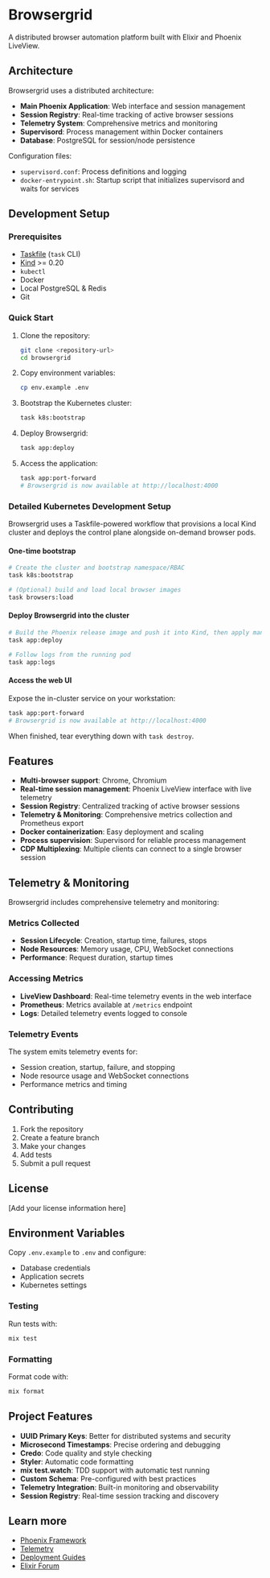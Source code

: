 # Browsergrid

A distributed browser automation platform built with Elixir and Phoenix LiveView.

## Architecture

Browsergrid uses a distributed architecture:

- **Main Phoenix Application**: Web interface and session management
- **Session Registry**: Real-time tracking of active browser sessions
- **Telemetry System**: Comprehensive metrics and monitoring
- **Supervisord**: Process management within Docker containers
- **Database**: PostgreSQL for session/node persistence

Configuration files:
- `supervisord.conf`: Process definitions and logging
- `docker-entrypoint.sh`: Startup script that initializes supervisord and waits for services

## Development Setup

### Prerequisites

- [Taskfile](https://taskfile.dev/#/installation) (`task` CLI)
- [Kind](https://kind.sigs.k8s.io/) >= 0.20
- `kubectl`
- Docker
- Local PostgreSQL & Redis
- Git

### Quick Start

1. Clone the repository:
   ```bash
   git clone <repository-url>
   cd browsergrid
   ```

2. Copy environment variables:
   ```bash
   cp env.example .env
   ```

3. Bootstrap the Kubernetes cluster:
   ```bash
   task k8s:bootstrap
   ```

4. Deploy Browsergrid:
   ```bash
   task app:deploy
   ```

5. Access the application:
   ```bash
   task app:port-forward
   # Browsergrid is now available at http://localhost:4000
   ```

### Detailed Kubernetes Development Setup

Browsergrid uses a Taskfile-powered workflow that provisions a local Kind cluster and deploys the control plane alongside on-demand browser pods.

#### One-time bootstrap

```bash
# Create the cluster and bootstrap namespace/RBAC
task k8s:bootstrap

# (Optional) build and load local browser images
task browsers:load
```

#### Deploy Browsergrid into the cluster

```bash
# Build the Phoenix release image and push it into Kind, then apply manifests
task app:deploy

# Follow logs from the running pod
task app:logs
```

#### Access the web UI

Expose the in-cluster service on your workstation:

```bash
task app:port-forward
# Browsergrid is now available at http://localhost:4000
```

When finished, tear everything down with `task destroy`.

## Features

- **Multi-browser support**: Chrome, Chromium
- **Real-time session management**: Phoenix LiveView interface with live telemetry
- **Session Registry**: Centralized tracking of active browser sessions
- **Telemetry & Monitoring**: Comprehensive metrics collection and Prometheus export
- **Docker containerization**: Easy deployment and scaling
- **Process supervision**: Supervisord for reliable process management
- **CDP Multiplexing**: Multiple clients can connect to a single browser session

## Telemetry & Monitoring

Browsergrid includes comprehensive telemetry and monitoring:

### Metrics Collected

- **Session Lifecycle**: Creation, startup time, failures, stops
- **Node Resources**: Memory usage, CPU, WebSocket connections
- **Performance**: Request duration, startup times

### Accessing Metrics

- **LiveView Dashboard**: Real-time telemetry events in the web interface
- **Prometheus**: Metrics available at `/metrics` endpoint
- **Logs**: Detailed telemetry events logged to console

### Telemetry Events

The system emits telemetry events for:
- Session creation, startup, failure, and stopping
- Node resource usage and WebSocket connections
- Performance metrics and timing


## Contributing

1. Fork the repository
2. Create a feature branch
3. Make your changes
4. Add tests
5. Submit a pull request

## License

[Add your license information here]

## Environment Variables

Copy `.env.example` to `.env` and configure:
- Database credentials
- Application secrets
- Kubernetes settings

### Testing

Run tests with:
```bash
mix test
```

### Formatting

Format code with:
```bash
mix format
```

## Project Features

- **UUID Primary Keys**: Better for distributed systems and security
- **Microsecond Timestamps**: Precise ordering and debugging
- **Credo**: Code quality and style checking
- **Styler**: Automatic code formatting
- **mix test.watch**: TDD support with automatic test running
- **Custom Schema**: Pre-configured with best practices
- **Telemetry Integration**: Built-in monitoring and observability
- **Session Registry**: Real-time session tracking and discovery

## Learn more

- [Phoenix Framework](https://www.phoenixframework.org/)
- [Telemetry](https://hexdocs.pm/telemetry/)
- [Deployment Guides](https://hexdocs.pm/phoenix/deployment.html)
- [Elixir Forum](https://elixirforum.com/c/phoenix-forum)
